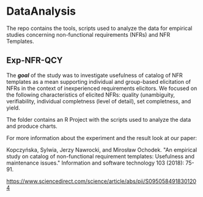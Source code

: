 # DataAnalysis

The repo contains the tools, scripts used to analyze the data for empirical studies concerning non-functional requirements (NFRs) and NFR 
Templates.


## Exp-NFR-QCY

The ***goal*** of the study was to investigate usefulness of catalog of NFR templates as a mean supporting individual and group-based elicitation of NFRs in the context of inexperienced requirements elicitors. We focused on the following characteristics of elicited NFRs: quality (unambiguity, verifiability, individual completness (level of detail), set completness, and yield.

The folder contains an R Project with the scripts used to analyze the data and produce charts.


For more information about the experiment and the result look at our paper:

Kopczyńska, Sylwia, Jerzy Nawrocki, and Mirosław Ochodek. "An empirical study on catalog of non-functional requirement templates: Usefulness and maintenance issues." Information and software technology 103 (2018): 75-91.

https://www.sciencedirect.com/science/article/abs/pii/S0950584918301204



